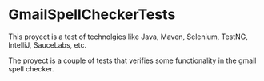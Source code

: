 GmailSpellCheckerTests
======================
This proyect is a test of technolgies like Java, Maven, Selenium, TestNG, IntelliJ, SauceLabs, etc.

The proyect is a couple of tests that verifies some functionality in the gmail spell checker.

